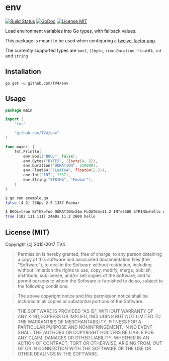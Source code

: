 # env

[![Build Status](https://travis-ci.org/TV4/env.svg?branch=master)](https://travis-ci.org/TV4/env)
[![GoDoc](https://img.shields.io/badge/godoc-reference-blue.svg?style=flat)](https://godoc.org/github.com/TV4/env)
[![License MIT](https://img.shields.io/badge/license-MIT-lightgrey.svg?style=flat)](https://github.com/TV4/env#license-mit)

Load environment variables into Go types, with fallback values.

This package is meant to be used when configuring a [twelve-factor app](http://12factor.net/).

The currently supported types are `bool`, `[]byte`, `time.Duration`, `float64`, `int` and `string`

## Installation

    go get -u github.com/TV4/env

## Usage

```go
package main

import (
	"fmt"

	"github.com/TV4/env"
)

func main() {
	fmt.Println(
		env.Bool("BOOL", false),
		env.Bytes("BYTES", []byte{4, 2}),
		env.Duration("DURATION", 250000),
		env.Float64("FLOAT64", float64(2.5)),
		env.Int("INT", 1337),
		env.String("STRING", "Foobar"),
	)
}
```

```bash
$ go run example.go
false [4 2] 250µs 2.5 1337 Foobar

$ BOOL=true BYTES=foo DURATION=24m FLOAT64=11.2 INT=2600 STRING=hello go run example.go
true [102 111 111] 24m0s 11.2 2600 hello
```

## License (MIT)

Copyright (c) 2015-2017 TV4

> Permission is hereby granted, free of charge, to any person obtaining
> a copy of this software and associated documentation files (the
> "Software"), to deal in the Software without restriction, including
> without limitation the rights to use, copy, modify, merge, publish,
> distribute, sublicense, and/or sell copies of the Software, and to
> permit persons to whom the Software is furnished to do so, subject to
> the following conditions:

> The above copyright notice and this permission notice shall be
> included in all copies or substantial portions of the Software.

> THE SOFTWARE IS PROVIDED "AS IS", WITHOUT WARRANTY OF ANY KIND,
> EXPRESS OR IMPLIED, INCLUDING BUT NOT LIMITED TO THE WARRANTIES OF
> MERCHANTABILITY, FITNESS FOR A PARTICULAR PURPOSE AND
> NONINFRINGEMENT. IN NO EVENT SHALL THE AUTHORS OR COPYRIGHT HOLDERS BE
> LIABLE FOR ANY CLAIM, DAMAGES OR OTHER LIABILITY, WHETHER IN AN ACTION
> OF CONTRACT, TORT OR OTHERWISE, ARISING FROM, OUT OF OR IN CONNECTION
> WITH THE SOFTWARE OR THE USE OR OTHER DEALINGS IN THE SOFTWARE.
